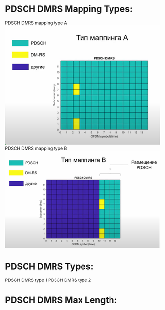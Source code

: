 # PDSCH DMRS Mapping Types:
PDSCH DMRS mapping type A
![GitHub Logo](/PDSCH_DRMS_Mapping_typeA.png)
PDSCH DMRS mapping type B
![GitHub Logo](/PDSCH_DRMS_Mapping_typeB.png)

# PDSCH DMRS Types:
PDSCH DMRS type 1
PDSCH DMRS type 2

# PDSCH DMRS Max Length:
